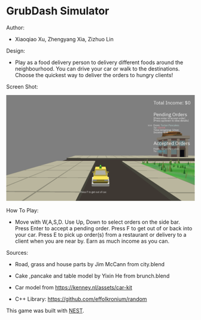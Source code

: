 # GrubDash Simulator

Author:
 - Xiaoqiao Xu, Zhengyang Xia, Zizhuo Lin

Design:
 - Play as a food delivery person to delivery different foods around the neighbourhood. You can drive your car or walk to the destinations. Choose the quickest way to deliver the orders to hungry clients!

Screen Shot:

![Screen Shot](screenshot.png)

How To Play:
 - Move with W,A,S,D. Use Up, Down to select orders on the side bar. Press Enter to accept a pending order. Press F to get out of or back into your car. Press E to pick up order(s) from a restaurant or delivery to a client when you are near by. Earn as much income as you can.

Sources:
 - Road, grass and house parts by Jim McCann from city.blend
 - Cake ,pancake and table model by Yixin He from brunch.blend
 - Car model from https://kenney.nl/assets/car-kit

- C++ Library: https://github.com/effolkronium/random

This game was built with [NEST](NEST.md).

